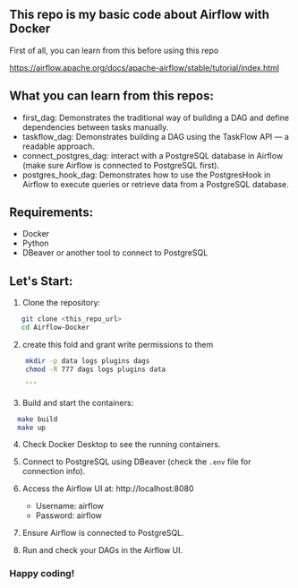 ## This repo is my basic code about Airflow with Docker
First of all, you can learn from this before using this repo

https://airflow.apache.org/docs/apache-airflow/stable/tutorial/index.html

## What you can learn from this repos: 
- first_dag: Demonstrates the traditional way of building a DAG and  define dependencies between tasks manually.
- taskflow_dag: Demonstrates building a DAG using the TaskFlow API — a  readable approach.
- connect_postgres_dag:  interact with a PostgreSQL database in Airflow (make sure Airflow is connected to PostgreSQL first).
- postgres_hook_dag: Demonstrates how to use the PostgresHook in Airflow to execute queries or retrieve data from a PostgreSQL database.

## Requirements:
- Docker
- Python
- DBeaver or another tool to connect to PostgreSQL

## Let's Start:

1. Clone the repository:
```sh
   git clone <this_repo_url>
   cd Airflow-Docker
```
2. create this fold and grant write permissions to them 
```sh
    mkdir -p data logs plugins dags
    chmod -R 777 dags logs plugins data

    ```

```
3. Build and start the containers:
 ```sh
   make build
   make up
```
4. Check Docker Desktop to see the running containers.

5. Connect to PostgreSQL using DBeaver (check the `.env` file for connection info).

6. Access the Airflow UI at: http://localhost:8080
   - Username: airflow
   - Password: airflow

7. Ensure Airflow is connected to PostgreSQL.

8. Run and check your DAGs in the Airflow UI.

### Happy coding!
